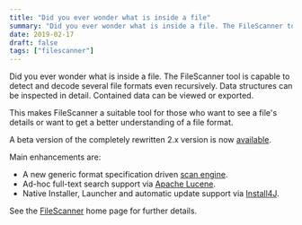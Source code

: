 ```yaml
---
title: "Did you ever wonder what is inside a file"
summary: "Did you ever wonder what is inside a file. The FileScanner tool is capable to detect and decode several file formats ..."
date: 2019-02-17
draft: false
tags: ["filescanner"]
---
```

Did you ever wonder what is inside a file. The FileScanner tool is capable to detect and decode several file formats even recursively.
Data structures can be inspected in detail. Contained data can be viewed or exported.

This makes FileScanner a suitable tool for those who want to see a file's details or want to get a better understanding of a file format.

A beta version of the completely rewritten 2.x version is now [available](https://github.com/hdecarne-github/filescanner/releases/latest).

Main enhancements are:
* A new generic format specification driven [scan engine](https://github.com/hdecarne-github/filescanner-engine).
* Ad-hoc full-text search support via [Apache Lucene](https://lucene.apache.org).
* Native Installer, Launcher and automatic update support via [Install4J](https://www.ej-technologies.com/products/install4j/overview.html).

See the [FileScanner](https://www.filescanner.org) home page for further details.
